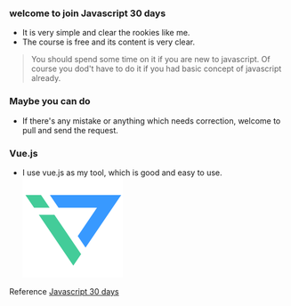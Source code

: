 ### welcome to join Javascript 30 days
* It is very simple and clear the rookies like me.
* The course is free and its content is very clear.

> You should spend some time on it if you are new to javascript.
> Of course you dod't have to do it if you had basic concept of javascript already. 

### Maybe you can do
* If there's any mistake or anything which needs correction, welcome to pull and send the request.

### Vue.js
* I use vue.js as my tool, which is good and easy to use.
![](https://raw.githubusercontent.com/iview/iview/master/assets/logo.png)

Reference [Javascript 30 days](https://javascript30.com)